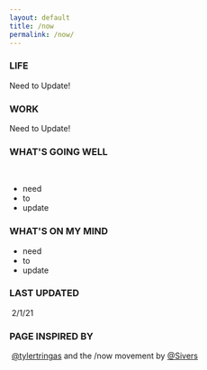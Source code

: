 ```yaml
---
layout: default
title: /now
permalink: /now/
---
```

### LIFE

Need to Update!
‍
### WORK

Need to Update!
‍
### WHAT'S GOING WELL
‍
- need
- to
- update

### WHAT'S ON MY MIND

- need
- to
- update

### LAST UPDATED
‍
2/1/21

### PAGE INSPIRED BY
‍
[@tylertringas](https://twitter.com/tylertringas) and the /now movement by [@Sivers](https://twitter.com/sivers)
